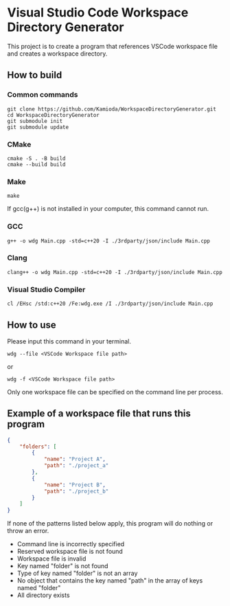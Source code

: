 # Visual Studio Code Workspace Directory Generator

This project is to create a program that references VSCode workspace file and creates a workspace directory.

## How to build

### Common commands

```shell
git clone https://github.com/Kamioda/WorkspaceDirectoryGenerator.git
cd WorkspaceDirectoryGenerator
git submodule init
git submodule update
```

### CMake

```shell
cmake -S . -B build
cmake --build build
```

### Make

```shell
make
```

If gcc(g++) is not installed in your computer, this command cannot run.

### GCC

```shell
g++ -o wdg Main.cpp -std=c++20 -I ./3rdparty/json/include Main.cpp
```

### Clang

```shell
clang++ -o wdg Main.cpp -std=c++20 -I ./3rdparty/json/include Main.cpp
```

### Visual Studio Compiler

```shell
cl /EHsc /std:c++20 /Fe:wdg.exe /I ./3rdparty/json/include Main.cpp
```

## How to use

Please input this command in your terminal.

```shell
wdg --file <VSCode Workspace file path>
```

or

```shell
wdg -f <VSCode Workspace file path>
```

Only one workspace file can be specified on the command line per process.

## Example of a workspace file that runs this program

```json
{
    "folders": [
        {
            "name": "Project A",
            "path": "./project_a"
        },
        {
            "name": "Project B",
            "path": "./project_b"
        }
    ]
}
```

If none of the patterns listed below apply, this program will do nothing or throw an error.

- Command line is incorrectly specified
- Reserved workspace file is not found
- Workspace file is invalid
- Key named "folder" is not found
- Type of key named "folder" is not an array
- No object that contains the key named "path" in the array of keys named "folder"
- All directory exists
